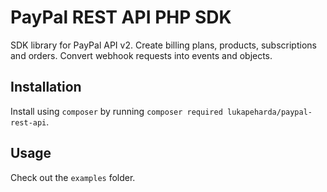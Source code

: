 # PayPal REST API PHP SDK

SDK library for PayPal API v2. Create billing plans, products, subscriptions and orders. Convert webhook requests into events and objects.

## Installation

Install using `composer` by running `composer required lukapeharda/paypal-rest-api`.

## Usage

Check out the `examples` folder.
